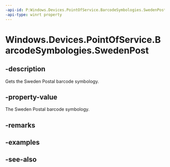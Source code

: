 ```yaml
---
-api-id: P:Windows.Devices.PointOfService.BarcodeSymbologies.SwedenPost
-api-type: winrt property
---
```


<!-- Property syntax
public uint SwedenPost { get; }
-->

# Windows.Devices.PointOfService.BarcodeSymbologies.SwedenPost

## -description
Gets the Sweden Postal barcode symbology.

## -property-value
The Sweden Postal barcode symbology.

## -remarks

## -examples

## -see-also
